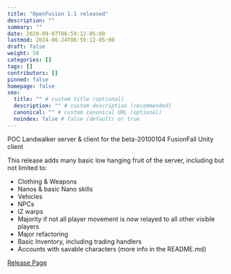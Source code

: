 ```yaml
---
title: "OpenFusion 1.1 released"
description: ""
summary: ""
date: 2020-09-07T06:59:12-05:00
lastmod: 2024-06-24T06:59:12-05:00
draft: false
weight: 50
categories: []
tags: []
contributors: []
pinned: false
homepage: false
seo:
  title: "" # custom title (optional)
  description: "" # custom description (recommended)
  canonical: "" # custom canonical URL (optional)
  noindex: false # false (default) or true
---
```

POC Landwalker server & client for the beta-20100104 FusionFall Unity client

This release adds many basic low hanging fruit of the server, including but not limited to:
- Clothing & Weapons
- Nanos & basic Nano skills
- Vehicles
- NPCs
- IZ warps
- Majority if not all player movement is now relayed to all other visible players
- Major refactoring
- Basic Inventory, including trading handlers
- Accounts with savable characters (more info in the README.md)

[Release Page](https://github.com/OpenFusionProject/OpenFusion/releases/tag/1.1)
